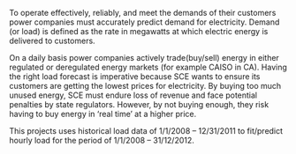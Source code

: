 To operate effectively, reliably, and meet the demands of their customers power companies must accurately predict demand for electricity. Demand (or load) is defined as the rate in megawatts at which electric energy is delivered to customers.

On a daily basis power companies actively trade(buy/sell) energy in either regulated or deregulated energy markets (for example CAISO in CA). Having the right load forecast is imperative because SCE wants to ensure its customers are getting the lowest prices for electricity. By buying too much unused energy, SCE must endure loss of revenue and face potential penalties by state regulators. However, by not buying enough, they risk having to buy energy in ‘real time’ at a higher price. 

This projects uses historical load data of 1/1/2008 – 12/31/2011 to fit/predict hourly load for the period of 1/1/2008 – 31/12/2012.
